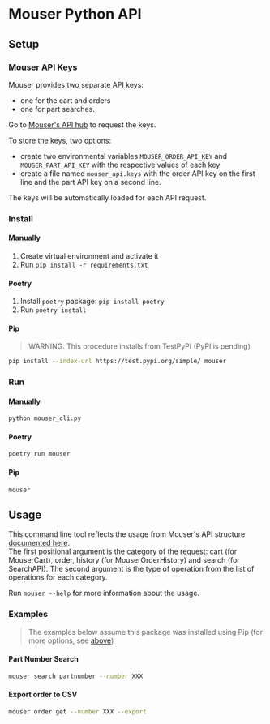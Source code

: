 # Mouser Python API

## Setup
### Mouser API Keys

Mouser provides two separate API keys:
* one for the cart and orders
* one for part searches.

Go to [Mouser's API hub](https://www.mouser.com/api-hub/) to request the keys.

To store the keys, two options:
* create two environmental variables `MOUSER_ORDER_API_KEY` and `MOUSER_PART_API_KEY` with the respective values of each key
* create a file named `mouser_api.keys` with the order API key on the first line and the part API key on a second line.

The keys will be automatically loaded for each API request.

### Install

#### Manually

1. Create virtual environment and activate it
2. Run `pip install -r requirements.txt`

#### Poetry

1. Install `poetry` package: `pip install poetry`
2. Run `poetry install`

#### Pip

> WARNING: This procedure installs from TestPyPI (PyPI is pending)

``` bash
pip install --index-url https://test.pypi.org/simple/ mouser
```

### Run

#### Manually

```bash
python mouser_cli.py
```

#### Poetry

```bash
poetry run mouser
```

#### Pip

```bash
mouser
```

## Usage

This command line tool reflects the usage from Mouser's API structure [documented here](https://api.mouser.com/api/docs/ui/index#/).  
The first positional argument is the category of the request: cart (for MouserCart), order, history (for MouserOrderHistory) and search (for SearchAPI).
The second argument is the type of operation from the list of operations for each category.

Run `mouser --help` for more information about the usage.

### Examples
> The examples below assume this package was installed using Pip (for more options, see [above](#run))

#### Part Number Search
```bash
mouser search partnumber --number XXX
```

#### Export order to CSV
``` bash
mouser order get --number XXX --export
```

